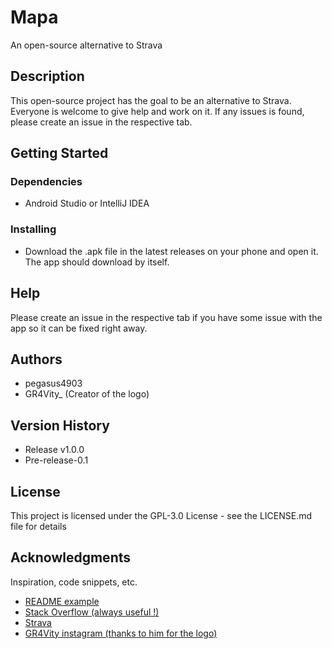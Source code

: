 # Mapa

An open-source alternative to Strava 

## Description

This open-source project has the goal to be an alternative to Strava. Everyone is welcome to give help and work on it. If any issues is found, please create an issue in the respective tab.

## Getting Started

### Dependencies

* Android Studio or IntelliJ IDEA

### Installing

* Download the .apk file in the latest releases on your phone and open it. The app should download by itself.

## Help

Please create an issue in the respective tab if you have some issue with the app so it can be fixed right away.

## Authors

* pegasus4903
* GR4Vity_ (Creator of the logo)

## Version History

* Release v1.0.0
* Pre-release-0.1

## License

This project is licensed under the GPL-3.0 License - see the LICENSE.md file for details

## Acknowledgments

Inspiration, code snippets, etc.
* [README example](https://gist.github.com/DomPizzie/7a5ff55ffa9081f2de27c315f5018afc)
* [Stack Overflow (always useful !)](https://stackoverflow.com/)
* [Strava](https://www.google.com/url?sa=t&rct=j&q=&esrc=s&source=web&cd=&cad=rja&uact=8&ved=2ahUKEwjOo5n26uT1AhVuS98KHXy6BVEQFnoECBsQAQ&url=https%3A%2F%2Fwww.strava.com%2F%3Fhl%3Dfr&usg=AOvVaw2ji2cLtbHcID_y3vxFpcYJ)
* [GR4Vity instagram (thanks to him for the logo)](https://www.instagram.com/ludovick_miclette/?hl=fr-ca)
